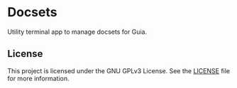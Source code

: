 # Docsets
Utility terminal app to manage docsets for Guia.

## License
This project is licensed under the GNU GPLv3 License. See the [LICENSE](LICENSE) file for more information.
